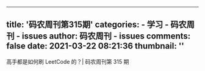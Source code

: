 
---
title: '码农周刊第315期'
categories: 
    - 学习
    - 码农周刊 - issues
author: 码农周刊 - issues
comments: false
date: 2021-03-22 08:21:36
thumbnail: ''
---

<div>   
高手都是如何刷 LeetCode 的？| 码农周刊第 315 期  
</div>
            